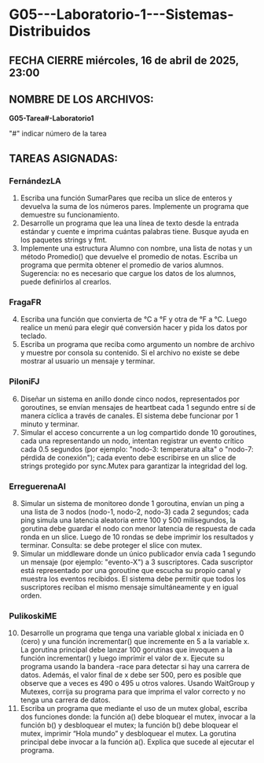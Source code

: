 # G05---Laboratorio-1---Sistemas-Distribuidos
## FECHA CIERRE miércoles, 16 de abril de 2025, 23:00
## NOMBRE DE LOS ARCHIVOS:
**G05-Tarea#-Laboratorio1**

"#" indicar número de la tarea
## TAREAS ASIGNADAS:
### FernándezLA
1. Escriba una función SumarPares que reciba un slice de enteros y devuelva la suma de los
números pares. Implemente un programa que demuestre su funcionamiento.
2. Desarrolle un programa que lea una línea de texto desde la entrada estándar y cuente e
imprima cuántas palabras tiene. Busque ayuda en los paquetes strings y fmt.
3. Implemente una estructura Alumno con nombre, una lista de notas y un método Promedio()
que devuelve el promedio de notas. Escriba un programa que permita obtener el promedio
de varios alumnos. Sugerencia: no es necesario que cargue los datos de los alumnos, puede
definirlos al crearlos.
### FragaFR
4. Escriba una función que convierta de °C a °F y otra de °F a °C. Luego realice un menú para
elegir qué conversión hacer y pida los datos por teclado.
5. Escriba un programa que reciba como argumento un nombre de archivo y muestre por
consola su contenido. Si el archivo no existe se debe mostrar al usuario un mensaje y
terminar.
### PiloniFJ
6. Diseñar un sistema en anillo donde cinco nodos, representados por goroutines, se envían
mensajes de heartbeat cada 1 segundo entre sí de manera cíclica a través de canales. El
sistema debe funcionar por 1 minuto y terminar.
7. Simular el acceso concurrente a un log compartido donde 10 goroutines, cada una
representando un nodo, intentan registrar un evento crítico cada 0.5 segundos (por ejemplo:
"nodo-3: temperatura alta" o "nodo-7: pérdida de conexión"); cada evento debe escribirse en
un slice de strings protegido por sync.Mutex para garantizar la integridad del log.
### ErreguerenaAI
8. Simular un sistema de monitoreo donde 1 goroutina, envían un ping a una lista de 3 nodos
(nodo-1, nodo-2, nodo-3) cada 2 segundos; cada ping simula una latencia aleatoria entre 100
y 500 milisegundos, la gorutina debe guardar el nodo con menor latencia de respuesta de
cada ronda en un slice. Luego de 10 rondas se debe imprimir los resultados y terminar.
Consulta: se debe proteger el slice con mutex.
9. Simular un middleware donde un único publicador envía cada 1 segundo un mensaje (por
ejemplo: "evento-X") a 3 suscriptores. Cada suscriptor está representado por una goroutine
que escucha su propio canal y muestra los eventos recibidos. El sistema debe permitir que
todos los suscriptores reciban el mismo mensaje simultáneamente y en igual orden.
### PulikoskiME
10. Desarrolle un programa que tenga una variable global x iniciada en 0 (cero) y una función
incrementar() que incremente en 5 a la variable x. La gorutina principal debe lanzar 100
gorutinas que invoquen a la función incrementar() y luego imprimir el valor de x. Ejecute su
programa usando la bandera -race para detectar si hay una carrera de datos. Además, el valor
final de x debe ser 500, pero es posible que observe que a veces es 490 o 495 u otros
valores. Usando WaitGroup y Mutexes, corrija su programa para que imprima el valor
correcto y no tenga una carrera de datos.
11. Escriba un programa que mediante el uso de un mutex global, escriba dos funciones donde:
la función a() debe bloquear el mutex, invocar a la función b() y desbloquear el mutex; la
función b() debe bloquear el mutex, imprimir “Hola mundo” y desbloquear el mutex. La
gorutina principal debe invocar a la función a(). Explica que sucede al ejecutar el programa.

